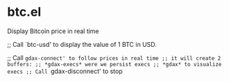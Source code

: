 # btc.el
Display Bitcoin price in real time

;; Call `btc-usd' to display the value of 1 BTC in USD.

;; Call  `gdax-connect' to follow prices in real time
;; it will create 2 buffers:
;; *gdax-execs* were we persist execs
;; *gdax* to visualize execs
;; Call `gdax-disconnect' to stop

